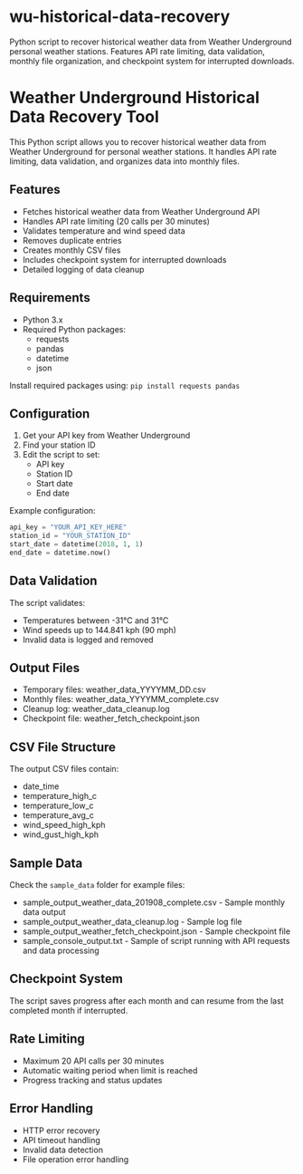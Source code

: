 # wu-historical-data-recovery
Python script to recover historical weather data from Weather Underground personal weather stations. Features API rate limiting, data validation, monthly file organization, and checkpoint system for interrupted downloads.

# Weather Underground Historical Data Recovery Tool

This Python script allows you to recover historical weather data from Weather Underground for personal weather stations. It handles API rate limiting, data validation, and organizes data into monthly files.

## Features
- Fetches historical weather data from Weather Underground API
- Handles API rate limiting (20 calls per 30 minutes)
- Validates temperature and wind speed data
- Removes duplicate entries
- Creates monthly CSV files
- Includes checkpoint system for interrupted downloads
- Detailed logging of data cleanup

## Requirements
- Python 3.x
- Required Python packages:
  - requests
  - pandas
  - datetime
  - json

Install required packages using:
```pip install requests pandas```

## Configuration
1. Get your API key from Weather Underground
2. Find your station ID
3. Edit the script to set:
   - API key
   - Station ID
   - Start date
   - End date

Example configuration:
```python
api_key = "YOUR_API_KEY_HERE"
station_id = "YOUR_STATION_ID"
start_date = datetime(2018, 1, 1)
end_date = datetime.now()
```
## Data Validation
The script validates:
- Temperatures between -31°C and 31°C
- Wind speeds up to 144.841 kph (90 mph)
- Invalid data is logged and removed

## Output Files
- Temporary files: weather_data_YYYYMM_DD.csv
- Monthly files: weather_data_YYYYMM_complete.csv
- Cleanup log: weather_data_cleanup.log
- Checkpoint file: weather_fetch_checkpoint.json

## CSV File Structure
The output CSV files contain:
- date_time
- temperature_high_c
- temperature_low_c
- temperature_avg_c
- wind_speed_high_kph
- wind_gust_high_kph

## Sample Data
Check the `sample_data` folder for example files:
- sample_output_weather_data_201908_complete.csv - Sample monthly data output
- sample_output_weather_data_cleanup.log - Sample log file
- sample_output_weather_fetch_checkpoint.json - Sample checkpoint file
- sample_console_output.txt - Sample of script running with API requests and data processing

## Checkpoint System
The script saves progress after each month and can resume from the last completed month if interrupted.

## Rate Limiting
- Maximum 20 API calls per 30 minutes
- Automatic waiting period when limit is reached
- Progress tracking and status updates

## Error Handling
- HTTP error recovery
- API timeout handling
- Invalid data detection
- File operation error handling
